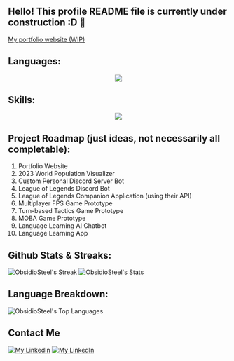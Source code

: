 ## Hello! This profile README file is currently under construction :D 🚧

[My portfolio website (WIP)](https://obsidiosteel.github.io/Portfolio-Website/)

## Languages:
<p align="center">
  <a href="https://skillicons.dev">
    <img src="https://skillicons.dev/icons?i=py,java,html"/>
  </a>
</p>

## Skills:
<p align="center">
  <a href="https://skillicons.dev">
    <img src="https://skillicons.dev/icons?i=blender,notion,github,git,vscode" />
  </a>
</p>

## Project Roadmap (just ideas, not necessarily all completable):
1. Portfolio Website
2. 2023 World Population Visualizer 
3. Custom Personal Discord Server Bot
4. League of Legends Discord Bot
5. League of Legends Companion Application (using their API)
6. Multiplayer FPS Game Prototype
7. Turn-based Tactics Game Prototype
8. MOBA Game Prototype
9. Language Learning AI Chatbot
10. Language Learning App

## Github Stats & Streaks:
![ObsidioSteel's Streak](https://github-readme-streak-stats.herokuapp.com/?user=ObsidioSteel&theme=vue-dark&hide_border=true)
![ObsidioSteel's Stats](https://github-readme-stats.vercel.app/api?username=ObsidioSteel&theme=vue-dark&show_icons=true&hide_border=true&count_private=true)

## Language Breakdown:
![ObsidioSteel's Top Languages](https://github-readme-stats.vercel.app/api/top-langs/?username=ObsidioSteel&theme=vue-dark&show_icons=true&hide_border=true&layout=compact)

## Contact Me
[![My LinkedIn](https://skillicons.dev/icons?i=linkedin)](https://www.linkedin.com/in/shaheedheadley/)
[![My LinkedIn](https://skillicons.dev/icons?i=twitter)](https://x.com/ObsidioSteel)
